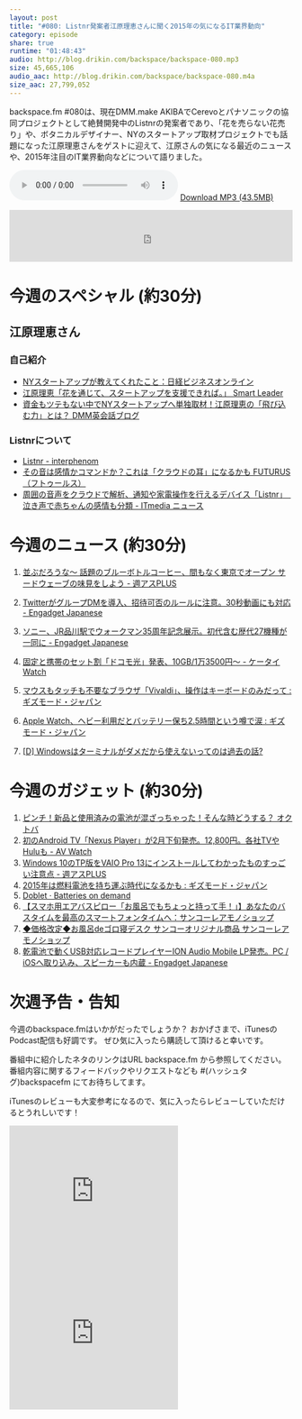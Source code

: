 ```yaml
---
layout: post
title: "#080: Listnr発案者江原理恵さんに聞く2015年の気になるIT業界動向"
category: episode
share: true
runtime: "01:48:43"
audio: http://blog.drikin.com/backspace/backspace-080.mp3
size: 45,665,106
audio_aac: http://blog.drikin.com/backspace/backspace-080.m4a
size_aac: 27,799,052
---
```


backspace.fm #080は、現在DMM.make AKIBAでCerevoとパナソニックの協同プロジェクトとして絶賛開発中のListnrの発案者であり、「花を売らない花売り」や、ボタニカルデザイナー、NYのスタートアップ取材プロジェクトでも話題になった江原理恵さんをゲストに迎えて、江原さんの気になる最近のニュースや、2015年注目のIT業界動向などについて語りました。

<audio src="http://blog.drikin.com/backspace/backspace-080.mp3" controls preload></audio>
[Download MP3 (43.5MB)](http://blog.drikin.com/backspace/backspace-080.mp3)

<iframe src="http://backspace.fm/subscribes.html" width="100%" height="92" scrolling="no" frameborder="0"></iframe>

# 今週のスペシャル (約30分)

## 江原理恵さん

### 自己紹介
* [NYスタートアップが教えてくれたこと：日経ビジネスオンライン](http://business.nikkeibp.co.jp/article/report/20140422/263325/?author&rt=nocnt)
* [江原理恵「花を通じて、スタートアップを支援できれば。」  Smart Leader](http://leader.smartnews.com/2014/02/25/rie-ehara/)
* [資金もツテもない中でNYスタートアップへ単独取材！江原理恵の「飛び込む力」とは？  DMM英会話ブログ](http://eikaiwa.dmm.com/blog/interview/ehararie/)

### Listnrについて
* [Listnr - interphenom](http://interphenom.com/)
* [その音は感情かコマンドか？これは「クラウドの耳」になるかも  FUTURUS（フトゥールス）](http://nge.jp/2015/01/10/post-91906)
* [周囲の音声をクラウドで解析、通知や家電操作を行えるデバイス「Listnr」　泣き声で赤ちゃんの感情も分類 - ITmedia ニュース](http://www.itmedia.co.jp/news/articles/1501/07/news136.html)

# 今週のニュース (約30分)


1. [並ぶだろうな〜 話題のブルーボトルコーヒー、間もなく東京でオープン サードウェーブの味見をしよう - 週アスPLUS](http://weekly.ascii.jp/elem/000/000/297/297220/)
1. [TwitterがグループDMを導入、招待可否のルールに注意。30秒動画にも対応 - Engadget Japanese](http://japanese.engadget.com/2015/01/27/twitter-dm-30/)

1. [ソニー、JR品川駅でウォークマン35周年記念展示。初代含む歴代27機種が一同に - Engadget Japanese](http://japanese.engadget.com/2015/01/30/jr-35-27/)
1. [固定と携帯のセット割「ドコモ光」発表、10GB/1万3500円～ - ケータイ Watch](http://k-tai.impress.co.jp/docs/news/20150129_686000.html)
1. [マウスもタッチも不要なブラウザ「Vivaldi」、操作はキーボードのみだって : ギズモード・ジャパン](http://www.gizmodo.jp/2015/01/vivaldi.html)
1. [Apple Watch、ヘビー利用だとバッテリー保ち2.5時間という噂で涙 : ギズモード・ジャパン](http://www.gizmodo.jp/2015/01/apple_watch25.html)
1. [[D] Windowsはターミナルがダメだから使えないってのは過去の話?](http://blog.drikin.com/2015/01/windows-2.html)

# 今週のガジェット (約30分)

1. [ピンチ！新品と使用済みの電池が混ざっちゃった！そんな時どうする？  オクトバ](http://octoba.net/archives/20150129-movie-bat.html)
1. [初のAndroid TV「Nexus Player」が2月下旬発売。12,800円。各社TVやHuluも - AV Watch](http://av.watch.impress.co.jp/docs/news/20150129_685949.html)
1. [Windows 10のTP版をVAIO Pro 13にインストールしてわかったものすっごい注意点 - 週アスPLUS](http://weekly.ascii.jp/elem/000/000/298/298051/)
1. [2015年は燃料電池を持ち運ぶ時代になるかも : ギズモード・ジャパン](http://www.gizmodo.jp/2015/01/2015_10.html)
1. [Doblet · Batteries on demand](https://www.doblet.com/#)
1. [【スマホ用エアバスピロー「お風呂でもちょっと持って手！」】あなたのバスタイムを最高のスマートフォンタイムへ：サンコーレアモノショップ](http://www.thanko.jp/product/7110.html)
1. [◆価格改定◆お風呂deゴロ寝デスク  サンコーオリジナル商品  サンコーレアモノショップ](http://www.thanko.jp/shop/shopdetail.html?brandcode=000000001597)
1. [乾電池で動くUSB対応レコードプレイヤーION Audio Mobile LP発売。PC / iOSへ取り込み、スピーカーも内蔵 - Engadget Japanese](http://japanese.engadget.com/2015/01/30/ion-audio-mobile-lp-usb-pc-ios/)


# 次週予告・告知

今週のbackspace.fmはいかがだったでしょうか？
おかげさまで、iTunesのPodcast配信も好調です。
ぜひ気に入ったら購読して頂けると幸いです。

番組中に紹介したネタのリンクはURL backspace.fm から参照してください。
番組内容に関するフィードバックやリクエストなども #(ハッシュタグ)backspacefm にてお待ちしてます。

iTunesのレビューも大変参考になるので、気に入ったらレビューしていただけるとうれしいです！

<iframe src="http://rcm-fe.amazon-adsystem.com/e/cm?t=driftking-22&o=9&p=12&l=bn1&mode=videogames-jp&browse=637394&fc1=000000&lt1=_blank&lc1=3366FF&bg1=FFFFFF&f=ifr" marginwidth="0" marginheight="0" width="300" height="252" border="0" frameborder="0" style="border:none;" scrolling="no"></iframe>
<iframe src="http://rcm-fe.amazon-adsystem.com/e/cm?t=driftking-22&o=9&p=12&l=bn1&mode=computers-jp&browse=2127209080&fc1=000000&lt1=_blank&lc1=3366FF&bg1=FFFFFF&f=ifr" marginwidth="0" marginheight="0" width="300" height="252" border="0" frameborder="0" style="border:none;" scrolling="no"></iframe>
